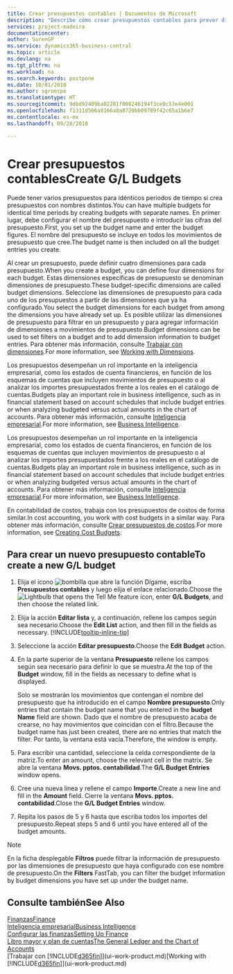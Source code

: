 ```yaml
---
title: Crear presupuestos contables | Documentos de Microsoft
description: "Describe cómo crear presupuestos contables para prever diferentes actividades financieras y asignar dimensiones para fines de inteligencia empresarial."
services: project-madeira
documentationcenter: 
author: SorenGP
ms.service: dynamics365-business-central
ms.topic: article
ms.devlang: na
ms.tgt_pltfrm: na
ms.workload: na
ms.search.keywords: postpone
ms.date: 10/01/2018
ms.author: sgroespe
ms.translationtype: HT
ms.sourcegitcommit: 9dbd92409ba02281f008246194f3ce0c53e4e001
ms.openlocfilehash: f1311d566a8166a8a8720bb09789f42c65a1b6e7
ms.contentlocale: es-mx
ms.lasthandoff: 09/28/2018

---
```

# <a name="create-gl-budgets"></a><span data-ttu-id="f5764-103">Crear presupuestos contables</span><span class="sxs-lookup"><span data-stu-id="f5764-103">Create G/L Budgets</span></span>
<span data-ttu-id="f5764-104">Puede tener varios presupuestos para idénticos periodos de tiempo si crea presupuestos con nombres distintos.</span><span class="sxs-lookup"><span data-stu-id="f5764-104">You can have multiple budgets for identical time periods by creating budgets with separate names.</span></span> <span data-ttu-id="f5764-105">En primer lugar, debe configurar el nombre del presupuesto e introducir las cifras del presupuesto.</span><span class="sxs-lookup"><span data-stu-id="f5764-105">First, you set up the budget name and enter the budget figures.</span></span> <span data-ttu-id="f5764-106">El nombre del presupuesto se incluye en todos los movimientos de presupuesto que cree.</span><span class="sxs-lookup"><span data-stu-id="f5764-106">The budget name is then included on all the budget entries you create.</span></span>  

 <span data-ttu-id="f5764-107">Al crear un presupuesto, puede definir cuatro dimensiones para cada presupuesto.</span><span class="sxs-lookup"><span data-stu-id="f5764-107">When you create a budget, you can define four dimensions for each budget.</span></span> <span data-ttu-id="f5764-108">Estas dimensiones específicas de presupuesto se denominan dimensiones de presupuesto.</span><span class="sxs-lookup"><span data-stu-id="f5764-108">These budget-specific dimensions are called budget dimensions.</span></span> <span data-ttu-id="f5764-109">Seleccione las dimensiones de presupuesto para cada uno de los presupuestos a partir de las dimensiones que ya ha configurado.</span><span class="sxs-lookup"><span data-stu-id="f5764-109">You select the budget dimensions for each budget from among the dimensions you have already set up.</span></span> <span data-ttu-id="f5764-110">Es posible utilizar las dimensiones de presupuesto para filtrar en un presupuesto y para agregar información de dimensiones a movimientos de presupuesto.</span><span class="sxs-lookup"><span data-stu-id="f5764-110">Budget dimensions can be used to set filters on a budget and to add dimension information to budget entries.</span></span> <span data-ttu-id="f5764-111">Para obtener más información, consulte [Trabajar con dimensiones](finance-dimensions.md).</span><span class="sxs-lookup"><span data-stu-id="f5764-111">For more information, see [Working with Dimensions](finance-dimensions.md).</span></span>

 <span data-ttu-id="f5764-112">Los presupuestos desempeñan un rol importante en la inteligencia empresarial, como los estados de cuenta financieros, en función de los esquemas de cuentas que incluyen movimientos de presupuesto o al analizar los importes presupuestados frente a los reales en el catálogo de cuentas.</span><span class="sxs-lookup"><span data-stu-id="f5764-112">Budgets play an important role in business intelligence, such as in financial statement based on account schedules that include budget entries or when analyzing budgeted versus actual amounts in the chart of accounts.</span></span> <span data-ttu-id="f5764-113">Para obtener más información, consulte [Inteligencia empresarial](bi.md).</span><span class="sxs-lookup"><span data-stu-id="f5764-113">For more information, see [Business Intelligence](bi.md).</span></span>

 <span data-ttu-id="f5764-114">Los presupuestos desempeñan un rol importante en la inteligencia empresarial, como los estados de cuenta financieros, en función de los esquemas de cuentas que incluyen movimientos de presupuesto o al analizar los importes presupuestados frente a los reales en el catálogo de cuentas.</span><span class="sxs-lookup"><span data-stu-id="f5764-114">Budgets play an important role in business intelligence, such as in financial statement based on account schedules that include budget entries or when analyzing budgeted versus actual amounts in the chart of accounts.</span></span> <span data-ttu-id="f5764-115">Para obtener más información, consulte [Inteligencia empresarial](bi.md).</span><span class="sxs-lookup"><span data-stu-id="f5764-115">For more information, see [Business Intelligence](bi.md).</span></span>

<span data-ttu-id="f5764-116">En contabilidad de costos, trabaja con los presupuestos de costos de forma similar.</span><span class="sxs-lookup"><span data-stu-id="f5764-116">In cost accounting, you work with cost budgets in a similar way.</span></span> <span data-ttu-id="f5764-117">Para obtener más información, consulte [Crear presupuestos de costos](finance-create-cost-budgets.md).</span><span class="sxs-lookup"><span data-stu-id="f5764-117">For more information, see [Creating Cost Budgets](finance-create-cost-budgets.md).</span></span>    

## <a name="to-create-a-new-gl-budget"></a><span data-ttu-id="f5764-118">Para crear un nuevo presupuesto contable</span><span class="sxs-lookup"><span data-stu-id="f5764-118">To create a new G/L budget</span></span>  
1. <span data-ttu-id="f5764-119">Elija el icono ![bombilla que abre la función Dígame](media/ui-search/search_small.png "Dígame que desea hacer"), escriba **Presupuestos contables** y luego elija el enlace relacionado.</span><span class="sxs-lookup"><span data-stu-id="f5764-119">Choose the ![Lightbulb that opens the Tell Me feature](media/ui-search/search_small.png "Tell me what you want to do") icon, enter **G/L Budgets**, and then choose the related link.</span></span>  
2. <span data-ttu-id="f5764-120">Elija la acción **Editar lista** y, a continuación, rellene los campos según sea necesario.</span><span class="sxs-lookup"><span data-stu-id="f5764-120">Choose the **Edit List** action, and then fill in the fields as necessary.</span></span> [!INCLUDE[tooltip-inline-tip](includes/tooltip-inline-tip_md.md)]  
3. <span data-ttu-id="f5764-121">Seleccione la acción **Editar presupuesto**.</span><span class="sxs-lookup"><span data-stu-id="f5764-121">Choose the **Edit Budget** action.</span></span>
4. <span data-ttu-id="f5764-122">En la parte superior de la ventana **Presupuesto** rellene los campos según sea necesario para definir lo que se muestra.</span><span class="sxs-lookup"><span data-stu-id="f5764-122">At the top of the **Budget** window, fill in the fields as necessary to define what is displayed.</span></span>  

    <span data-ttu-id="f5764-123">Solo se mostrarán los movimientos que contengan el nombre del presupuesto que ha introducido en el campo **Nombre presupuesto**.</span><span class="sxs-lookup"><span data-stu-id="f5764-123">Only entries that contain the budget name that you entered in the **budget Name** field are shown.</span></span> <span data-ttu-id="f5764-124">Dado que el nombre de presupuesto acaba de crearse, no hay movimientos que coincidan con el filtro.</span><span class="sxs-lookup"><span data-stu-id="f5764-124">Because the budget name has just been created, there are no entries that match the filter.</span></span> <span data-ttu-id="f5764-125">Por tanto, la ventana está vacía.</span><span class="sxs-lookup"><span data-stu-id="f5764-125">Therefore, the window is empty.</span></span>  
5. <span data-ttu-id="f5764-126">Para escribir una cantidad, seleccione la celda correspondiente de la matriz.</span><span class="sxs-lookup"><span data-stu-id="f5764-126">To enter an amount, choose the relevant cell in the matrix.</span></span> <span data-ttu-id="f5764-127">Se abre la ventana **Movs. pptos. contabilidad**.</span><span class="sxs-lookup"><span data-stu-id="f5764-127">The **G/L Budget Entries** window opens.</span></span>  
6. <span data-ttu-id="f5764-128">Cree una nueva línea y rellene el campo **Importe**.</span><span class="sxs-lookup"><span data-stu-id="f5764-128">Create a new line and fill in the **Amount** field.</span></span> <span data-ttu-id="f5764-129">Cierre la ventana **Movs. pptos. contabilidad**.</span><span class="sxs-lookup"><span data-stu-id="f5764-129">Close the **G/L Budget Entries** window.</span></span>  
7. <span data-ttu-id="f5764-130">Repita los pasos de 5 y 6 hasta que escriba todos los importes del presupuesto.</span><span class="sxs-lookup"><span data-stu-id="f5764-130">Repeat steps 5 and 6 until you have entered all of the budget amounts.</span></span>  

> [!NOTE]  
>  <span data-ttu-id="f5764-131">En la ficha desplegable **Filtros** puede filtrar la información de presupuesto por las dimensiones de presupuesto que haya configurado con ese nombre de presupuesto.</span><span class="sxs-lookup"><span data-stu-id="f5764-131">On the **Filters** FastTab, you can filter the budget information by budget dimensions you have set up under the budget name.</span></span>   

## <a name="see-also"></a><span data-ttu-id="f5764-132">Consulte también</span><span class="sxs-lookup"><span data-stu-id="f5764-132">See Also</span></span>
[<span data-ttu-id="f5764-133">Finanzas</span><span class="sxs-lookup"><span data-stu-id="f5764-133">Finance</span></span>](finance.md)  
[<span data-ttu-id="f5764-134">Inteligencia empresarial</span><span class="sxs-lookup"><span data-stu-id="f5764-134">Business Intelligence</span></span>](bi.md)  
[<span data-ttu-id="f5764-135">Configurar las finanzas</span><span class="sxs-lookup"><span data-stu-id="f5764-135">Setting Up Finance</span></span>](finance-setup-finance.md)  
[<span data-ttu-id="f5764-136">Libro mayor y plan de cuentas</span><span class="sxs-lookup"><span data-stu-id="f5764-136">The General Ledger and the Chart of Accounts</span></span>](finance-general-ledger.md)  
<span data-ttu-id="f5764-137">[Trabajar con [!INCLUDE[d365fin](includes/d365fin_md.md)]](ui-work-product.md)</span><span class="sxs-lookup"><span data-stu-id="f5764-137">[Working with [!INCLUDE[d365fin](includes/d365fin_md.md)]](ui-work-product.md)</span></span>  

